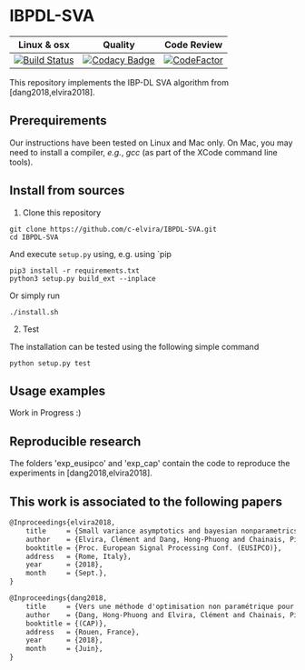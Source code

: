 # IBPDL-SVA
| Linux & osx  | Quality  | Code Review  |
|:-:|---|---|
| [![Build Status](https://travis-ci.com/c-elvira/IBPDL-SVA.svg?branch=master)](https://travis-ci.com/c-elvira/IBPDL-SVA)  |   [![Codacy Badge](https://api.codacy.com/project/badge/Grade/ebbafaa697754539bb8dddd4ad6c275f)](https://www.codacy.com/app/clement.elvira/IBPDL-SVA?utm_source=github.com&amp;utm_medium=referral&amp;utm_content=c-elvira/IBPDL-SVA&amp;utm_campaign=Badge_Grade) |    [![CodeFactor](https://www.codefactor.io/repository/github/c-elvira/ibpdl-sva/badge)](https://www.codefactor.io/repository/github/c-elvira/ibpdl-sva) |




This repository implements the IBP-DL SVA algorithm from [dang2018,elvira2018].

## Prerequirements

Our instructions have been tested on Linux and Mac only.
On Mac, you may need to install a compiler, *e.g.*, *gcc* (as part of the XCode command line tools).

## Install from sources

1. Clone this repository

```
git clone https://github.com/c-elvira/IBPDL-SVA.git
cd IBPDL-SVA
```

And execute `setup.py` using,  e.g. using `pip

```
pip3 install -r requirements.txt
python3 setup.py build_ext --inplace
```

Or simply run
```
./install.sh
```

2. Test

The installation can be tested using the following simple command
```
python setup.py test
```


## Usage examples

Work in Progress :)

## Reproducible research

The folders 'exp_eusipco' and 'exp_cap' contain the code to reproduce the experiments in  [dang2018,elvira2018].


## This work is associated to the following papers

``` latex
@Inproceedings{elvira2018,
    title     = {Small variance asymptotics and bayesian nonparametrics for dictionary learning},
    author    = {Elvira, Clément and Dang, Hong-Phuong and Chainais, Pierre},
    booktitle = {Proc. European Signal Processing Conf. (EUSIPCO)},
    address   = {Rome, Italy},
    year      = {2018},
    month     = {Sept.},
}

@Inproceedings{dang2018,
    title     = {Vers une méthode d'optimisation non paramétrique pour l'apprentissage de dictionnaire en utilisant Small-Variance Asymptotics pour modèle probabiliste},
    author    = {Dang, Hong-Phuong and Elvira, Clément and Chainais, Pierre},
    booktitle = {(CAP)},
    address   = {Rouen, France},
    year      = {2018},
    month     = {Juin},
}
```
